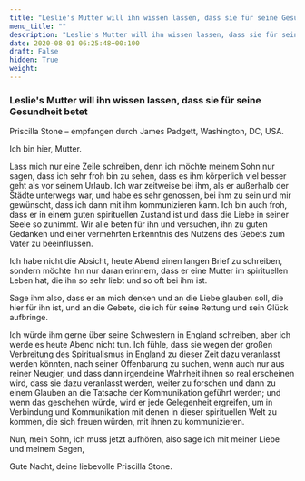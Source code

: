 ```yaml
---
title: "Leslie's Mutter will ihn wissen lassen, dass sie für seine Gesundheit betet"
menu_title: ""
description: "Leslie's Mutter will ihn wissen lassen, dass sie für seine Gesundheit betet"
date: 2020-08-01 06:25:48+00:100
draft: False
hidden: True
weight:
---
```

### Leslie's Mutter will ihn wissen lassen, dass sie für seine Gesundheit betet

Priscilla Stone – empfangen durch James Padgett, Washington, DC, USA.

Ich bin hier, Mutter.

Lass mich nur eine Zeile schreiben, denn ich möchte meinem Sohn nur sagen, dass ich sehr froh bin zu sehen, dass es ihm körperlich viel besser geht als vor seinem Urlaub. Ich war zeitweise bei ihm, als er außerhalb der Städte unterwegs war, und habe es sehr genossen, bei ihm zu sein und mir gewünscht, dass ich dann mit ihm kommunizieren kann. Ich bin auch froh, dass er in einem guten spirituellen Zustand ist und dass die Liebe in seiner Seele so zunimmt. Wir alle beten für ihn und versuchen, ihn zu guten Gedanken und einer vermehrten Erkenntnis des Nutzens des Gebets zum Vater zu beeinflussen.

Ich habe nicht die Absicht, heute Abend einen langen Brief zu schreiben, sondern möchte ihn nur daran erinnern, dass er eine Mutter im spirituellen Leben hat, die ihn so sehr liebt und so oft bei ihm ist.

Sage ihm also, dass er an mich denken und an die Liebe glauben soll, die hier für ihn ist, und an die Gebete, die ich für seine Rettung und sein Glück aufbringe.

Ich würde ihm gerne über seine Schwestern in England schreiben, aber ich werde es heute Abend nicht tun. Ich fühle, dass sie wegen der großen Verbreitung des Spiritualismus in England zu dieser Zeit dazu veranlasst werden könnten, nach seiner Offenbarung zu suchen, wenn auch nur aus reiner Neugier, und dass dann irgendeine Wahrheit ihnen so real erscheinen wird, dass sie dazu veranlasst werden, weiter zu forschen und dann zu einem Glauben an die Tatsache der Kommunikation geführt werden; und wenn das geschehen würde, wird er jede Gelegenheit ergreifen, um in Verbindung und Kommunikation mit denen in dieser spirituellen Welt zu kommen, die sich freuen würden, mit ihnen zu kommunizieren.

Nun, mein Sohn, ich muss jetzt aufhören, also sage ich mit meiner Liebe und meinem Segen,

Gute Nacht, deine liebevolle Priscilla Stone.
